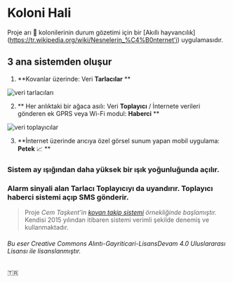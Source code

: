 # Koloni Hali

Proje arı  :honeybee: kolonilerinin durum gözetimi için bir [Akıllı hayvancılık] (https://tr.wikipedia.org/wiki/Nesnelerin_%C4%B0nternet'i) uygulamasıdır.
## 3 ana sistemden oluşur


1. **Kovanlar üzerinde: Veri **Tarlacılar** **

![veri tarlacıları](http://i.imgur.com/Iim7iPd.png)


2. ** Her arılıktaki bir ağaca asılı: Veri **Toplayıcı** / İnternete verileri gönderen ek GPRS veya Wi-Fi modul: **Haberci** **


![veri toplayıcılar](http://i.imgur.com/b4Tk5WJ.png)

3. **İnternet üzerinde arıcıya özel görsel sunum yapan mobil uygulama: **Petek**  :chart_with_upwards_trend: **

### Sistem ay ışığından daha yüksek bir ışık yoğunluğunda açılır.
### Alarm sinyali alan Tarlacı Toplayıcıyı da uyandırır. Toplayıcı haberci sistemi açıp SMS gönderir.

> Proje _Cem Taşkent'in [kovan takip sistemi](http://kovantakip.blogspot.com.tr/) örnekliğinde başlamıştır._ 
> Kendisi 2015 yılından itibaren sistemi verimli şekilde denemiş ve kullanmaktadır.

###### Bu eser Creative Commons Alıntı-Gayriticari-LisansDevam 4.0 Uluslararası Lisansı ile lisanslanmıştır.

:tr:
